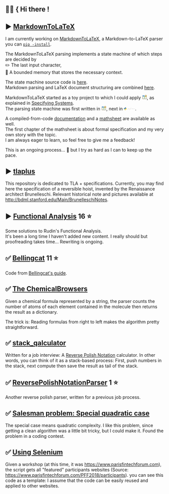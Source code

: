 ## :man_technologist: { Hi there !
## :arrow_forward: [MarkdownToLaTeX](https://github.com/gitcordier/MarkdownToLaTeX)
I am currently working on 
[MarkdownToLaTeX](https://github.com/gitcordier/MarkdownToLaTeX), a Markdown-to-LaTeX parser you 
can [`pip -install`](https://pypi.org/project/MarkdownToLaTeX).  

The MarkdownToLaTeX parsing implements a state machine of which steps are decided by  
:pencil2: The last input character,  
:memo: A bounded memory that stores the necessary context.  

The state machine source code is [here](https://github.com/gitcordier/MarkdownToLaTeX/blob/main/src/markdowntolatex/markdown/parser.py).  
Markdown parsing and LaTeX document structuring are combined 
[here](https://github.com/gitcordier/MarkdownToLaTeX/blob/main/src/markdowntolatex/latex/document.py).  

MarkdownToLaTeX started as a toy project to which I could apply 
[<img src="https://raw.githubusercontent.com/gitcordier/gitcordier/main/tlaplus.png" alt="TLA Plus" width="3%">](https://github.com/tlaplus), 
as explained in 
[Specifying Systems](http://lamport.azurewebsites.net/tla/book.html?back-link=learning.html#book).  
The parsing state machine was first written in 
[<img src="https://raw.githubusercontent.com/gitcordier/gitcordier/main/tlaplus.png" alt="TLA Plus" width="3%">](https://github.com/tlaplus), next in 
[<img src="https://raw.githubusercontent.com/gitcordier/gitcordier/main/python-logo@2x.png" alt="Python" width="7%">](https://github.com/gitcordier/MarkdownToLaTeX).  

A compiled-from-code [documentation](https://markdowntolatex.readthedocs.io) and a
[mathsheet](https://raw.githubusercontent.com/gitcordier/MarkdownToLaTeX/main/MarkdownToLaTeX_Mathsheet.pdf) are available as well.  
The first chapter of the mathsheet is about formal specification and my very own story with the topic.  
I am always eager to learn, so feel free to give me a feedback!

This is an ongoing process… :rowboat: but I try as hard as I can to keep up the pace.

## :arrow_forward: [tlaplus](https://github.com/gitcordier/tlaplus)
This repository is dedicated to TLA + specifications. Currently, you may find here the specification of a reversible hoist, invented by the Renaissance architect Brunelleschi. Relevant historical note and pictures available at http://bdml.stanford.edu/Main/BrunelleschiNotes.

## :arrow_forward: [Functional Analysis](https://github.com/gitcordier/FunctionalAnalysis) 16 :star:
Some solutions to Rudin's Functional Analysis.  
It's been a long time I haven't added new content. I really should but proofreading takes time…
Rewriting is ongoing.
## :white_check_mark: [Bellingcat](https://github.com/gitcordier/bellingcat) 11 :star:
Code from [Bellingcat's guide](https://www.bellingcat.com/category/resources/how-tos).
## :white_check_mark: [The ChemicalBrowsers](https://github.com/gitcordier/TheChemicalBrowsers)
Given a chemical formula represented by a string, 
the parser counts the number of atoms of each element contained in the molecule 
then returns the result as a dictionary.  

The trick is: Reading formulas from right to left makes the algorithm pretty straightforward.
## :white_check_mark: [stack_qalculator](https://github.com/gitcordier/stack_qalculator) 
Written for a job interview: A
[Reverse Polish Notation](https://en.wikipedia.org/wiki/Reverse_Polish_notation) calculator. 
In other words, you can think of it as a stack-based process: First, push numbers in the stack, next compute then save the result as tail of the stack. 
## :white_check_mark: [ReversePolishNotationParser](https://github.com/gitcordier/ReversePolishNotationParser) 1 :star: 
Another reverse polish parser, written for a previous job process. 
## :white_check_mark: [Salesman problem: Special quadratic case](https://github.com/gitcordier/minimal_length_of_graph_traversal)
The special case means quadratic complexity. I like this problem, since getting a clean algorithm was a little bit tricky, but I could make it. Found the problem in a coding contest.
## :white_check_mark: [Using Selenium](https://github.com/gitcordier/selenium)
Given a workshop (at this time, it was https://www.parisfintechforum.com), the script gets all "featured" participants websites (Source: https://www.parisfintechforum.com/PFF2018/participants).
you can see this code as a template: I assume that the code can be easily reused and applied to other websites.

